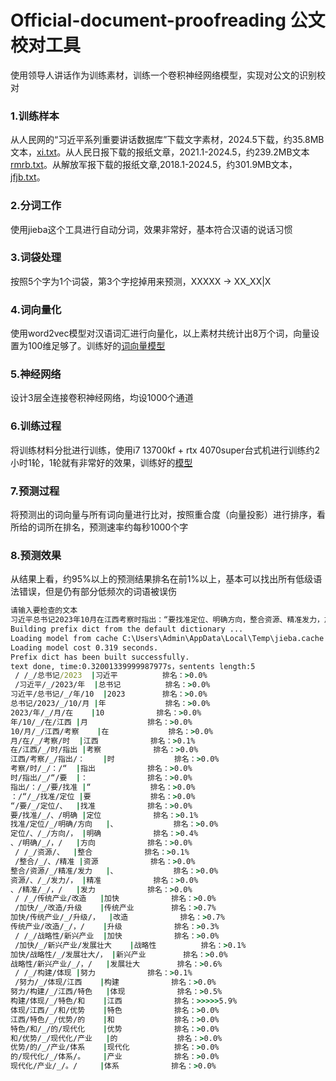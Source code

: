 # Official-document-proofreading 公文校对工具

使用领导人讲话作为训练素材，训练一个卷积神经网络模型，实现对公文的识别校对
### 1.训练样本
从人民网的“习近平系列重要讲话数据库”下载文字素材，2024.5下载，约35.8MB文本，[xi.txt](https://pan.baidu.com/s/1JrannyoDZgm3F3PlFT-7aQ?pwd=eib0)。从人民日报下载的报纸文章，2021.1-2024.5，约239.2MB文本[rmrb.txt](https://pan.baidu.com/s/1xQY8fEopQqiTBRIUSeRCoA?pwd=6xze)。从解放军报下载的报纸文章,2018.1-2024.5，约301.9MB文本，[jfjb.txt](https://pan.baidu.com/s/1Rf2DpUDcRa0Vt65s3nZlxg?pwd=jmpd)。
### 2.分词工作
使用jieba这个工具进行自动分词，效果非常好，基本符合汉语的说话习惯
### 3.词袋处理
按照5个字为1个词袋，第3个字挖掉用来预测，XXXXX -> XX_XX|X
### 4.词向量化
使用word2vec模型对汉语词汇进行向量化，以上素材共统计出8万个词，向量设置为100维足够了。训练好的[词向量模型](https://pan.baidu.com/s/1D0dqOTIwmpWfiLIlge5t7w?pwd=9a1o)
### 5.神经网络
设计3层全连接卷积神经网络，均设1000个通道
### 6.训练过程
将训练材料分批进行训练，使用i7 13700kf + rtx 4070super台式机进行训练约2小时1轮，1轮就有非常好的效果，训练好的[模型](https://pan.baidu.com/s/1VSOFwfiub1kZOJC-4hBmCw?pwd=476z)
### 7.预测过程
将预测出的词向量与所有词向量进行比对，按照重合度（向量投影）进行排序，看所给的词所在排名，预测速率约每秒1000个字
### 8.预测效果
从结果上看，约95%以上的预测结果排名在前1%以上，基本可以找出所有低级语法错误，但是仍有部分低频次的词语被误伤
```cmd
请输入要检查的文本
习近平总书记2023年10月在江西考察时指出：“要找准定位、明确方向，整合资源、精准发力，加快传统产业改造升级，加快战略性新兴产业发展壮大，积极部署未来产业，努力构建体现江西特色和优势的现代化产业体系。”
Building prefix dict from the default dictionary ...
Loading model from cache C:\Users\Admin\AppData\Local\Temp\jieba.cache
Loading model cost 0.319 seconds.
Prefix dict has been built successfully.
text done, time:0.32001339999987977s，sentents length:5
 / /_/总书记/2023	|习近平　　　		排名：>0.0%
 /习近平/_/2023/年	|总书记　　　		排名：>0.0%
习近平/总书记/_/年/10	|2023　　		排名：>0.0%
总书记/2023/_/10/月	|年　　　　　		排名：>0.0%
2023/年/_/月/在	|10　　　　		排名：>0.0%
年/10/_/在/江西	|月　　　　　		排名：>0.0%
10/月/_/江西/考察	|在　　　　　		排名：>0.0%
月/在/_/考察/时	|江西　　　　		排名：>0.1%
在/江西/_/时/指出	|考察　　　　		排名：>0.0%
江西/考察/_/指出/：	|时　　　　　		排名：>0.0%
考察/时/_/：/“	|指出　　　　		排名：>0.0%
时/指出/_/“/要	|：　　　　　		排名：>0.0%
指出/：/_/要/找准	|“　　　　　		排名：>0.0%
：/“/_/找准/定位	|要　　　　　		排名：>0.0%
“/要/_/定位/、	|找准　　　　		排名：>0.0%
要/找准/_/、/明确	|定位　　　　		排名：>0.1%
找准/定位/_/明确/方向	|、　　　　　		排名：>0.0%
定位/、/_/方向/，	|明确　　　　		排名：>0.4%
、/明确/_/，/ 	|方向　　　　		排名：>0.0%
 / /_/资源/、	|整合　　　　		排名：>0.1%
 /整合/_/、/精准	|资源　　　　		排名：>0.0%
整合/资源/_/精准/发力	|、　　　　　		排名：>0.0%
资源/、/_/发力/，	|精准　　　　		排名：>0.0%
、/精准/_/，/ 	|发力　　　　		排名：>0.0%
 / /_/传统产业/改造	|加快　　　　		排名：>0.0%
 /加快/_/改造/升级	|传统产业　　		排名：>0.7%
加快/传统产业/_/升级/，	|改造　　　　		排名：>0.7%
传统产业/改造/_/，/ 	|升级　　　　		排名：>0.3%
 / /_/战略性/新兴产业	|加快　　　　		排名：>0.0%
 /加快/_/新兴产业/发展壮大	|战略性　　　		排名：>0.1%
加快/战略性/_/发展壮大/，	|新兴产业　　		排名：>0.0%
战略性/新兴产业/_/，/ 	|发展壮大　　		排名：>0.6%
 / /_/构建/体现	|努力　　　　		排名：>0.1%
 /努力/_/体现/江西	|构建　　　　		排名：>0.0%
努力/构建/_/江西/特色	|体现　　　　		排名：>0.5%
构建/体现/_/特色/和	|江西　　　　		排名：>>>>>5.9%
体现/江西/_/和/优势	|特色　　　　		排名：>0.0%
江西/特色/_/优势/的	|和　　　　　		排名：>0.0%
特色/和/_/的/现代化	|优势　　　　		排名：>0.0%
和/优势/_/现代化/产业	|的　　　　　		排名：>0.0%
优势/的/_/产业/体系	|现代化　　　		排名：>0.0%
的/现代化/_/体系/。	|产业　　　　		排名：>0.0%
现代化/产业/_/。/ 	|体系　　　　		排名：>0.0%
```
